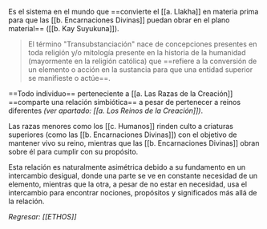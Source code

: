 Es el sistema en el mundo que ==convierte el [[a. Llakha]] en materia prima para que las [[b. Encarnaciones Divinas]] puedan obrar en el plano material== ([[b. Kay Suyukuna]]).

> El término "Transubstanciación" nace de concepciones presentes en toda religión y/o mitología presente en la historia de la humanidad (mayormente en la religión católica) que ==refiere a la conversión de un elemento o acción en la sustancia para que una entidad superior se manifieste o actúe==.

==Todo individuo== perteneciente a [[a. Las Razas de la Creación]] ==comparte una relación simbiótica== a pesar de pertenecer a reinos diferentes *(ver apartado: [[a. Los Reinos de la Creación]])*.

Las razas menores como los [[c. Humanos]] rinden culto a criaturas superiores (como las [[b. Encarnaciones Divinas]]) con el objetivo de mantener vivo su reino, mientras que las [[b. Encarnaciones Divinas]] obran sobre él para cumplir con su propósito.

Esta relación es naturalmente asimétrica debido a su fundamento en un intercambio desigual, donde una parte se ve en constante necesidad de un elemento, mientras que la otra, a pesar de no estar en necesidad, usa el intercambio para encontrar nociones, propósitos y significados más allá de la relación.

_Regresar: [[ETHOS]]_